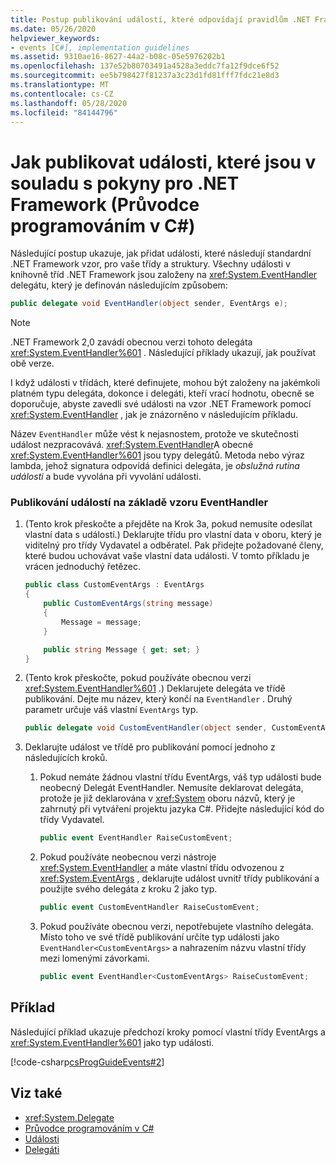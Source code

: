 ```yaml
---
title: Postup publikování událostí, které odpovídají pravidlům .NET Framework – Průvodce programováním v C#
ms.date: 05/26/2020
helpviewer_keywords:
- events [C#], implementation guidelines
ms.assetid: 9310ae16-8627-44a2-b08c-05e5976202b1
ms.openlocfilehash: 137e52b80703491a4528a3eddc7fa12f9dce6f52
ms.sourcegitcommit: ee5b798427f81237a3c23d1fd81fff7fdc21e8d3
ms.translationtype: MT
ms.contentlocale: cs-CZ
ms.lasthandoff: 05/28/2020
ms.locfileid: "84144796"
---
```

# <a name="how-to-publish-events-that-conform-to-net-framework-guidelines-c-programming-guide"></a>Jak publikovat události, které jsou v souladu s pokyny pro .NET Framework (Průvodce programováním v C#)

Následující postup ukazuje, jak přidat události, které následují standardní .NET Framework vzor, pro vaše třídy a struktury. Všechny události v knihovně tříd .NET Framework jsou založeny na <xref:System.EventHandler> delegátu, který je definován následujícím způsobem:

```csharp
public delegate void EventHandler(object sender, EventArgs e);
```

> [!NOTE]
> .NET Framework 2,0 zavádí obecnou verzi tohoto delegáta <xref:System.EventHandler%601> . Následující příklady ukazují, jak používat obě verze.

I když události v třídách, které definujete, mohou být založeny na jakémkoli platném typu delegáta, dokonce i delegáti, kteří vrací hodnotu, obecně se doporučuje, abyste zavedli své události na vzor .NET Framework pomocí <xref:System.EventHandler> , jak je znázorněno v následujícím příkladu.

Název `EventHandler` může vést k nejasnostem, protože ve skutečnosti událost nezpracovává. <xref:System.EventHandler>A obecné <xref:System.EventHandler%601> jsou typy delegátů. Metoda nebo výraz lambda, jehož signatura odpovídá definici delegáta, je *obslužná rutina události* a bude vyvolána při vyvolání události.

### <a name="to-publish-events-based-on-the-eventhandler-pattern"></a>Publikování událostí na základě vzoru EventHandler

1. (Tento krok přeskočte a přejděte na Krok 3a, pokud nemusíte odesílat vlastní data s událostí.) Deklarujte třídu pro vlastní data v oboru, který je viditelný pro třídy Vydavatel a odběratel. Pak přidejte požadované členy, které budou uchovávat vaše vlastní data události. V tomto příkladu je vrácen jednoduchý řetězec.

    ```csharp
    public class CustomEventArgs : EventArgs
    {
        public CustomEventArgs(string message)
        {
            Message = message;
        }

        public string Message { get; set; }
    }
    ```

2. (Tento krok přeskočte, pokud používáte obecnou verzi <xref:System.EventHandler%601> .) Deklarujete delegáta ve třídě publikování. Dejte mu název, který končí na `EventHandler` . Druhý parametr určuje váš vlastní `EventArgs` typ.

    ```csharp
    public delegate void CustomEventHandler(object sender, CustomEventArgs args);
    ```

3. Deklarujte událost ve třídě pro publikování pomocí jednoho z následujících kroků.

    1. Pokud nemáte žádnou vlastní třídu EventArgs, váš typ události bude neobecný Delegát EventHandler. Nemusíte deklarovat delegáta, protože je již deklarována v <xref:System> oboru názvů, který je zahrnutý při vytváření projektu jazyka C#. Přidejte následující kód do třídy Vydavatel.

        ```csharp
        public event EventHandler RaiseCustomEvent;
        ```

    2. Pokud používáte neobecnou verzi nástroje <xref:System.EventHandler> a máte vlastní třídu odvozenou z <xref:System.EventArgs> , deklarujte událost uvnitř třídy publikování a použijte svého delegáta z kroku 2 jako typ.

        ```csharp
        public event CustomEventHandler RaiseCustomEvent;
        ```

    3. Pokud používáte obecnou verzi, nepotřebujete vlastního delegáta. Místo toho ve své třídě publikování určíte typ události jako `EventHandler<CustomEventArgs>` a nahrazením názvu vlastní třídy mezi lomenými závorkami.

        ```csharp
        public event EventHandler<CustomEventArgs> RaiseCustomEvent;
        ```

## <a name="example"></a>Příklad

Následující příklad ukazuje předchozí kroky pomocí vlastní třídy EventArgs a <xref:System.EventHandler%601> jako typ události.

[!code-csharp[csProgGuideEvents#2](~/samples/snippets/csharp/VS_Snippets_VBCSharp/csProgGuideEvents/CS/Events.cs#2)]

## <a name="see-also"></a>Viz také

- <xref:System.Delegate>
- [Průvodce programováním v C#](../index.md)
- [Události](index.md)
- [Delegáti](../delegates/index.md)
